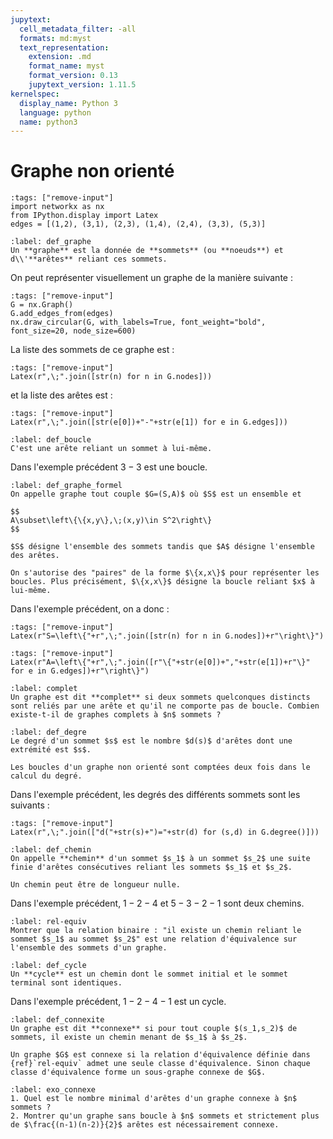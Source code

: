 ```yaml
---
jupytext:
  cell_metadata_filter: -all
  formats: md:myst
  text_representation:
    extension: .md
    format_name: myst
    format_version: 0.13
    jupytext_version: 1.11.5
kernelspec:
  display_name: Python 3
  language: python
  name: python3
---
```


# Graphe non orienté

```{code-cell}
:tags: ["remove-input"]
import networkx as nx
from IPython.display import Latex
edges = [(1,2), (3,1), (2,3), (1,4), (2,4), (3,3), (5,3)]
```

```{prf:definition} Graphe
:label: def_graphe
Un **graphe** est la donnée de **sommets** (ou **noeuds**) et d\\'**arêtes** reliant ces sommets.
```

On peut représenter visuellement un graphe de la manière suivante :

```{code-cell}
:tags: ["remove-input"]
G = nx.Graph()
G.add_edges_from(edges)
nx.draw_circular(G, with_labels=True, font_weight="bold", font_size=20, node_size=600)
```

La liste des sommets de ce graphe est :

```{code-cell}
:tags: ["remove-input"]
Latex(r",\;".join([str(n) for n in G.nodes]))
```

et la liste des arêtes est :

```{code-cell}
:tags: ["remove-input"]
Latex(r",\;".join([str(e[0])+"-"+str(e[1]) for e in G.edges]))
```

```{prf:definition} Boucle
:label: def_boucle
C'est une arête reliant un sommet à lui-même.
```

Dans l'exemple précédent $3-3$ est une boucle.

```{prf:definition} Définition formelle d'un graphe non orienté
:label: def_graphe_formel
On appelle graphe tout couple $G=(S,A)$ où $S$ est un ensemble et

$$
A\subset\left\{\{x,y\},\;(x,y)\in S^2\right\}
$$

$S$ désigne l'ensemble des sommets tandis que $A$ désigne l'ensemble des arêtes.
```

```{note}
On s'autorise des "paires" de la forme $\{x,x\}$ pour représenter les boucles. Plus précisément, $\{x,x\}$ désigne la boucle reliant $x$ à lui-même.
```

Dans l'exemple précédent, on a donc :

```{code-cell}
:tags: ["remove-input"]
Latex(r"S=\left\{"+r",\;".join([str(n) for n in G.nodes])+r"\right\}")
```

```{code-cell}
:tags: ["remove-input"]
Latex(r"A=\left\{"+r",\;".join([r"\{"+str(e[0])+","+str(e[1])+r"\}" for e in G.edges])+r"\right\}")
```

```{exercise}
:label: complet
Un graphe est dit **complet** si deux sommets quelconques distincts sont reliés par une arête et qu'il ne comporte pas de boucle. Combien existe-t-il de graphes complets à $n$ sommets ?
```

```{prf:definition} Degré d'un sommet
:label: def_degre
Le degré d'un sommet $s$ est le nombre $d(s)$ d'arêtes dont une extrémité est $s$.
```

```{note}
Les boucles d'un graphe non orienté sont comptées deux fois dans le calcul du degré.
```

Dans l'exemple précédent, les degrés des différents sommets sont les suivants :

```{code-cell}
:tags: ["remove-input"]
Latex(r",\;".join(["d("+str(s)+")="+str(d) for (s,d) in G.degree()]))
```

```{prf:definition} Chemin
:label: def_chemin
On appelle **chemin** d'un sommet $s_1$ à un sommet $s_2$ une suite finie d'arêtes consécutives reliant les sommets $s_1$ et $s_2$.
```

```{note}
Un chemin peut être de longueur nulle.
```

Dans l'exemple précédent, $1-2-4$ et $5-3-2-1$ sont deux chemins.

```{exercise}
:label: rel-equiv
Montrer que la relation binaire : "il existe un chemin reliant le sommet $s_1$ au sommet $s_2$" est une relation d'équivalence sur l'ensemble des sommets d'un graphe.
```

```{prf:definition} Cycle
:label: def_cycle
Un **cycle** est un chemin dont le sommet initial et le sommet terminal sont identiques.
```

Dans l'exemple précédent, $1-2-4-1$ est un cycle.

```{prf:definition} Connexité
:label: def_connexite
Un graphe est dit **connexe** si pour tout couple $(s_1,s_2)$ de sommets, il existe un chemin menant de $s_1$ à $s_2$.
```

```{note}
Un graphe $G$ est connexe si la relation d'équivalence définie dans {ref}`rel-equiv` admet une seule classe d'équivalence. Sinon chaque classe d'équivalence forme un sous-graphe connexe de $G$.
```

```{exercise}
:label: exo_connexe
1. Quel est le nombre minimal d'arêtes d'un graphe connexe à $n$ sommets ?
2. Montrer qu'un graphe sans boucle à $n$ sommets et strictement plus de $\frac{(n-1)(n-2)}{2}$ arêtes est nécessairement connexe.
```
